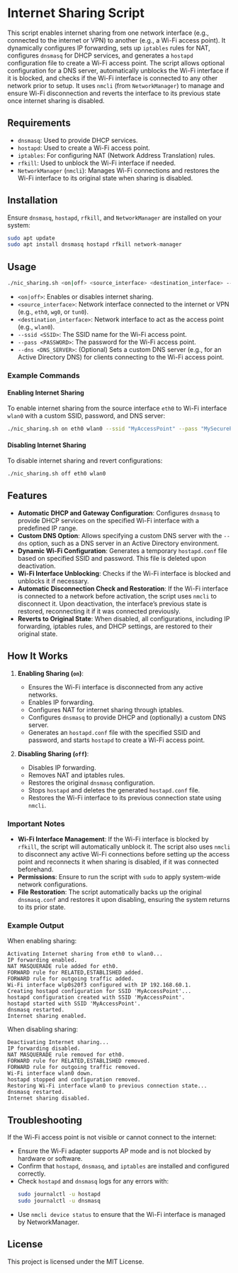 # Internet Sharing Script

This script enables internet sharing from one network interface (e.g., connected to the internet or VPN) to another (e.g., a Wi-Fi access point). It dynamically configures IP forwarding, sets up `iptables` rules for NAT, configures `dnsmasq` for DHCP services, and generates a `hostapd` configuration file to create a Wi-Fi access point. The script allows optional configuration for a DNS server, automatically unblocks the Wi-Fi interface if it is blocked, and checks if the Wi-Fi interface is connected to any other network prior to setup. It uses `nmcli` (from `NetworkManager`) to manage and ensure Wi-Fi disconnection and reverts the interface to its previous state once internet sharing is disabled.

## Requirements

- `dnsmasq`: Used to provide DHCP services.
- `hostapd`: Used to create a Wi-Fi access point.
- `iptables`: For configuring NAT (Network Address Translation) rules.
- `rfkill`: Used to unblock the Wi-Fi interface if needed.
- `NetworkManager` (`nmcli`): Manages Wi-Fi connections and restores the Wi-Fi interface to its original state when sharing is disabled.

## Installation

Ensure `dnsmasq`, `hostapd`, `rfkill`, and `NetworkManager` are installed on your system:
```bash
sudo apt update
sudo apt install dnsmasq hostapd rfkill network-manager
```

## Usage

```bash
./nic_sharing.sh <on|off> <source_interface> <destination_interface> --ssid <SSID> --pass <PASSWORD> [--dns <DNS_SERVER>]
```

- `<on|off>`: Enables or disables internet sharing.
- `<source_interface>`: Network interface connected to the internet or VPN (e.g., `eth0`, `wg0`, or `tun0`).
- `<destination_interface>`: Network interface to act as the access point (e.g., `wlan0`).
- `--ssid <SSID>`: The SSID name for the Wi-Fi access point.
- `--pass <PASSWORD>`: The password for the Wi-Fi access point.
- `--dns <DNS_SERVER>`: (Optional) Sets a custom DNS server (e.g., for an Active Directory DNS) for clients connecting to the Wi-Fi access point.

### Example Commands

#### Enabling Internet Sharing

To enable internet sharing from the source interface `eth0` to Wi-Fi interface `wlan0` with a custom SSID, password, and DNS server:
```bash
./nic_sharing.sh on eth0 wlan0 --ssid "MyAccessPoint" --pass "MySecurePassword" --dns 192.168.x.x
```

#### Disabling Internet Sharing

To disable internet sharing and revert configurations:
```bash
./nic_sharing.sh off eth0 wlan0
```

## Features

- **Automatic DHCP and Gateway Configuration**: Configures `dnsmasq` to provide DHCP services on the specified Wi-Fi interface with a predefined IP range.
- **Custom DNS Option**: Allows specifying a custom DNS server with the `--dns` option, such as a DNS server in an Active Directory environment.
- **Dynamic Wi-Fi Configuration**: Generates a temporary `hostapd.conf` file based on specified SSID and password. This file is deleted upon deactivation.
- **Wi-Fi Interface Unblocking**: Checks if the Wi-Fi interface is blocked and unblocks it if necessary.
- **Automatic Disconnection Check and Restoration**: If the Wi-Fi interface is connected to a network before activation, the script uses `nmcli` to disconnect it. Upon deactivation, the interface’s previous state is restored, reconnecting it if it was connected previously.
- **Reverts to Original State**: When disabled, all configurations, including IP forwarding, iptables rules, and DHCP settings, are restored to their original state.

## How It Works

1. **Enabling Sharing (`on`)**:
   - Ensures the Wi-Fi interface is disconnected from any active networks.
   - Enables IP forwarding.
   - Configures NAT for internet sharing through iptables.
   - Configures `dnsmasq` to provide DHCP and (optionally) a custom DNS server.
   - Generates an `hostapd.conf` file with the specified SSID and password, and starts `hostapd` to create a Wi-Fi access point.

2. **Disabling Sharing (`off`)**:
   - Disables IP forwarding.
   - Removes NAT and iptables rules.
   - Restores the original `dnsmasq` configuration.
   - Stops `hostapd` and deletes the generated `hostapd.conf` file.
   - Restores the Wi-Fi interface to its previous connection state using `nmcli`.

### Important Notes

- **Wi-Fi Interface Management**: If the Wi-Fi interface is blocked by `rfkill`, the script will automatically unblock it. The script also uses `nmcli` to disconnect any active Wi-Fi connections before setting up the access point and reconnects it when sharing is disabled, if it was connected beforehand.
- **Permissions**: Ensure to run the script with `sudo` to apply system-wide network configurations.
- **File Restoration**: The script automatically backs up the original `dnsmasq.conf` and restores it upon disabling, ensuring the system returns to its prior state.

### Example Output

When enabling sharing:
```plaintext
Activating Internet sharing from eth0 to wlan0...
IP forwarding enabled.
NAT MASQUERADE rule added for eth0.
FORWARD rule for RELATED,ESTABLISHED added.
FORWARD rule for outgoing traffic added.
Wi-Fi interface wlp0s20f3 configured with IP 192.168.60.1.
Creating hostapd configuration for SSID 'MyAccessPoint'...
hostapd configuration created with SSID 'MyAccessPoint'.
hostapd started with SSID 'MyAccessPoint'.
dnsmasq restarted.
Internet sharing enabled.
```

When disabling sharing:
```plaintext
Deactivating Internet sharing...
IP forwarding disabled.
NAT MASQUERADE rule removed for eth0.
FORWARD rule for RELATED,ESTABLISHED removed.
FORWARD rule for outgoing traffic removed.
Wi-Fi interface wlan0 down.
hostapd stopped and configuration removed.
Restoring Wi-Fi interface wlan0 to previous connection state...
dnsmasq restarted.
Internet sharing disabled.
```

## Troubleshooting

If the Wi-Fi access point is not visible or cannot connect to the internet:
- Ensure the Wi-Fi adapter supports AP mode and is not blocked by hardware or software.
- Confirm that `hostapd`, `dnsmasq`, and `iptables` are installed and configured correctly.
- Check `hostapd` and `dnsmasq` logs for any errors with:
  ```bash
  sudo journalctl -u hostapd
  sudo journalctl -u dnsmasq
  ```
- Use `nmcli device status` to ensure that the Wi-Fi interface is managed by NetworkManager.

## License

This project is licensed under the MIT License.

